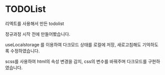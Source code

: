 # TODOList
 리엑트를 사용해서 만든 todolist 

 정규과정 시작 전에 만들어봤습니다. 
 
 useLocalstorage 를 이용하여 다크모드 상태를 로컬에 저장, 새로고침해도 기억하도록 수정하였습니다. 
 
 scss를 사용하여 html의 속성 변경을 감지, css의 변수를 바꿔주며 다크모드를 구현하였습니다. 
 
